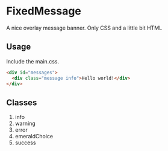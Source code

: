 # FixedMessage
A nice overlay message banner. Only CSS and a little bit HTML

## Usage

Include the main.css.

```html
<div id="messages">
  <div class="message info">Hello world!</div>
</div>
```

## Classes
1. info
2. warning
3. error
4. emeraldChoice
5. success
